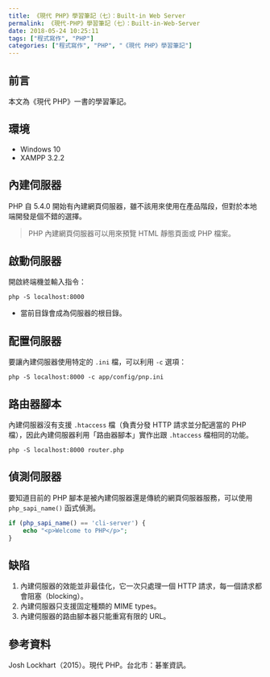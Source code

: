 ```yaml
---
title: 《現代 PHP》學習筆記（七）：Built-in Web Server
permalink: 《現代-PHP》學習筆記（七）：Built-in-Web-Server
date: 2018-05-24 10:25:11
tags: ["程式寫作", "PHP"]
categories: ["程式寫作", "PHP", "《現代 PHP》學習筆記"]
---
```


## 前言

本文為《現代 PHP》一書的學習筆記。

## 環境

- Windows 10
- XAMPP 3.2.2

## 內建伺服器

PHP 自 5.4.0 開始有內建網頁伺服器，雖不該用來使用在產品階段，但對於本地端開發是個不錯的選擇。

> PHP 內建網頁伺服器可以用來預覽 HTML 靜態頁面或 PHP 檔案。

## 啟動伺服器

開啟終端機並輸入指令：

```CMD
php -S localhost:8000
```

- 當前目錄會成為伺服器的根目錄。

## 配置伺服器

要讓內建伺服器使用特定的 `.ini` 檔，可以利用 `-c` 選項：

```CMD
php -S localhost:8000 -c app/config/pnp.ini
```

## 路由器腳本

內建伺服器沒有支援 `.htaccess` 檔（負責分發 HTTP 請求並分配適當的 PHP 檔），因此內建伺服器利用「路由器腳本」實作出跟 `.htaccess` 檔相同的功能。

```CMD
php -S localhost:8000 router.php
```

## 偵測伺服器

要知道目前的 PHP 腳本是被內建伺服器還是傳統的網頁伺服器服務，可以使用 `php_sapi_name()` 函式偵測。

```PHP
if (php_sapi_name() == 'cli-server') {
    echo "<p>Welcome to PHP</p>";
}
```

## 缺陷

1. 內建伺服器的效能並非最佳化，它一次只處理一個 HTTP 請求，每一個請求都會阻塞（blocking）。
2. 內建伺服器只支援固定種類的 MIME types。
3. 內建伺服器的路由腳本器只能重寫有限的 URL。

## 參考資料

Josh Lockhart（2015）。現代 PHP。台北市：碁峯資訊。
